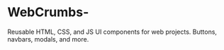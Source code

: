 # WebCrumbs-
Reusable HTML, CSS, and JS UI components for web projects. Buttons, navbars, modals, and more.
